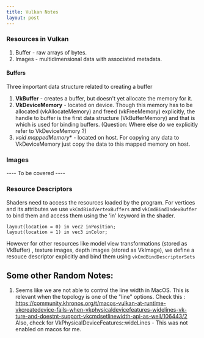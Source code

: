 ```yaml
---
title: Vulkan Notes
layout: post
---
```




### Resources in Vulkan

1. Buffer - raw arrays of bytes.
2. Images - multidimensional data with associated metadata.

#### Buffers

Three important data structure related to creating a buffer

1. **VkBuffer** - creates a buffer, but doesn't yet allocate the memory for it.
2. **VkDeviceMemory** - located on device. Though this memory has to be allocated (vkAllocateMemory) and freed (vkFreeMemory) explicitly, the handle to buffer is the first data structure (VkBufferMemory) and that is which is used for binding buffers. (Question: Where else do we explicitly refer to VkDeviceMemory ?)
3. **void* mappedMemory** - located on host. For copying any data to VkDeviceMemory just copy the data to this mapped memory on host.


### Images

 ---- To be covered ----



### Resource Descriptors

Shaders need to access the resources loaded by the program. For vertices and its attributes we use ```vkCmdBindVertexBuffers``` and ```vkCmdBindIndexBuffer``` to bind them and access them using the 'in' keyword in the shader.

```
layout(location = 0) in vec2 inPosition;
layout(location = 1) in vec3 inColor;
```

However for other resources like model view transformations (stored as VkBuffer) , texture images, depth images (stored as VkImage), we define a resouce descriptor explicitly and bind them using ```vkCmdBindDescriptorSets```





## Some other Random Notes:

1. Seems like we are not able to control the line width in MacOS. This is relevant when the topology is one of the "line" options.
   Check this : https://community.khronos.org/t/macos-vulkan-at-runtime-vkcreatedevice-fails-when-vkphysicaldevicefeatures-widelines-vk-ture-and-doestnt-support-vkcmdsetlinewidth-api-as-well/106443/2
   Also, check for VkPhysicalDeviceFeatures::wideLines - This was not enabled on macos for me.